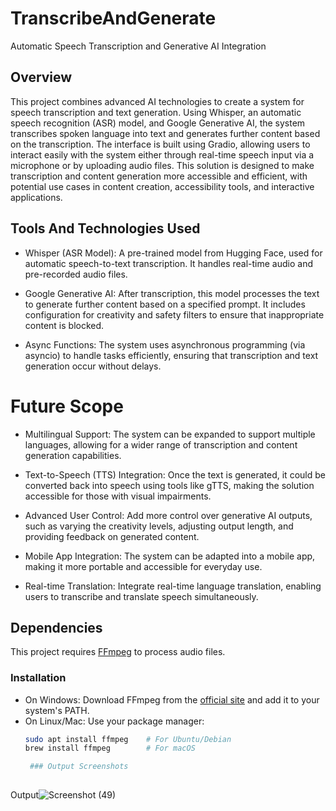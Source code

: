 # TranscribeAndGenerate
Automatic Speech Transcription and Generative AI Integration
## Overview
This project combines advanced AI technologies to create a system for speech transcription and text generation. Using Whisper, an automatic speech recognition (ASR) model, and Google Generative AI, the system transcribes spoken language into text and generates further content based on the transcription. The interface is built using Gradio, allowing users to interact easily with the system either through real-time speech input via a microphone or by uploading audio files. This solution is designed to make transcription and content generation more accessible and efficient, with potential use cases in content creation, accessibility tools, and interactive applications.
## Tools And Technologies Used
- Whisper (ASR Model): A pre-trained model from Hugging Face, used for automatic speech-to-text transcription. It handles real-time audio and pre-recorded audio files.

- Google Generative AI: After transcription, this model processes the text to generate further content based on a specified prompt. It includes configuration for creativity and safety filters to ensure that inappropriate content is blocked.

- Async Functions: The system uses asynchronous programming (via asyncio) to handle tasks efficiently, ensuring that transcription and text generation occur without delays.
# Future Scope 
- Multilingual Support: The system can be expanded to support multiple languages, allowing for a wider range of transcription and content generation capabilities.

- Text-to-Speech (TTS) Integration: Once the text is generated, it could be converted back into speech using tools like gTTS, making the solution accessible for those with visual impairments.

- Advanced User Control: Add more control over generative AI outputs, such as varying the creativity levels, adjusting output length, and providing feedback on generated content.

- Mobile App Integration: The system can be adapted into a mobile app, making it more portable and accessible for everyday use.

- Real-time Translation: Integrate real-time language translation, enabling users to transcribe and translate speech simultaneously.
 ## Dependencies
This project requires [FFmpeg](https://ffmpeg.org/download.html) to process audio files. 

### Installation
- On Windows: Download FFmpeg from the [official site](https://ffmpeg.org/download.html) and add it to your system's PATH.
- On Linux/Mac: Use your package manager:
  ```bash
  sudo apt install ffmpeg    # For Ubuntu/Debian
  brew install ffmpeg        # For macOS

   ### Output Screenshots
   
Output![Screenshot (49)](https://github.com/user-attachments/assets/9e1c75bc-15c4-42d6-938e-43955313871a)

  

